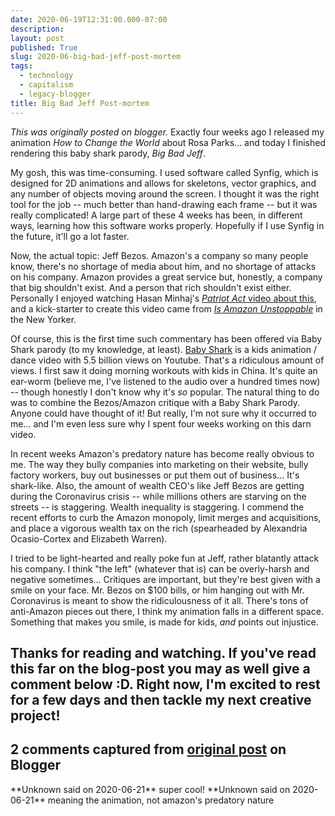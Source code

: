 ```yaml
---
date: 2020-06-19T12:31:00.000-07:00
description: 
layout: post
published: True
slug: 2020-06-big-bad-jeff-post-mortem
tags:
  - technology
  - capitalism
  - legacy-blogger
title: Big Bad Jeff Post-mortem
---
```


*This was originally posted on blogger.*
Exactly four weeks ago I released my animation *How to Change the World* about Rosa Parks... and today I finished rendering this baby shark parody, *Big Bad Jeff*.  

  


  

My gosh, this was time-consuming. I used software called Synfig, which is designed for 2D animations and allows for skeletons, vector graphics, and any number of objects moving around the screen. I thought it was the right tool for the job -- much better than hand-drawing each frame -- but it was really complicated! A large part of these 4 weeks has been, in different ways, learning how this software works properly. Hopefully if I use Synfig in the future, it'll go a lot faster.  

  

Now, the actual topic: Jeff Bezos. Amazon's a company so many people know, there's no shortage of media about him, and no shortage of attacks on his company. Amazon provides a great service but, honestly, a company that big shouldn't exist. And a person that rich shouldn't exist either. Personally I enjoyed watching Hasan Minhaj's [*Patriot Act* video about this](https://www.youtube.com/watch?v=5maXvZ5fyQY), and a kick-starter to create this video came from *[Is Amazon Unstoppable](https://www.newyorker.com/magazine/2019/10/21/is-amazon-unstoppable)* in the New Yorker.  

  

Of course, this is the first time such commentary has been offered via Baby Shark parody (to my knowledge, at least). [Baby Shark](https://www.youtube.com/watch?v=XqZsoesa55w) is a kids animation / dance video with 5.5 billion views on Youtube. That's a ridiculous amount of views. I first saw it doing morning workouts with kids in China. It's quite an ear-worm (believe me, I've listened to the audio over a hundred times now) -- though honestly I don't know why it's *so* popular. The natural thing to do was to combine the Bezos/Amazon critique with a Baby Shark Parody. Anyone could have thought of it! But really, I'm not sure why it occurred to me... and I'm even less sure why I spent four weeks working on this darn video.  

  

In recent weeks Amazon's predatory nature has become really obvious to me. The way they bully companies into marketing on their website, bully factory workers, buy out businesses or put them out of business... It's shark-like. Also, the amount of wealth CEO's like Jeff Bezos are getting during the Coronavirus crisis -- while millions others are starving on the streets -- is staggering. Wealth inequality is staggering. I commend the recent efforts to curb the Amazon monopoly, limit merges and acquisitions, and place a vigorous wealth tax on the rich (spearheaded by Alexandria Ocasio-Cortex and Elizabeth Warren).  

  

I tried to be light-hearted and really poke fun at Jeff, rather blatantly attack his company. I think "the left" (whatever that is) can be overly-harsh and negative
sometimes... Critiques are important, but they're best given with a smile on your
face. Mr. Bezos on $100 bills, or him hanging out with Mr. Coronavirus is meant to show the ridiculousness of it all. There's tons of anti-Amazon pieces out there, I think my animation falls in a different space. Something that makes you smile, is made for kids, *and* points out injustice.  

  

Thanks for reading and watching. If you've read this far on the blog-post you may as well give a comment below :D. Right now, I'm excited to rest for a few days and then tackle my next creative project!
---
## 2 comments captured from [original post](https://www.rohanprasad.org/2020/06/big-bad-jeff-post-mortem.html) on Blogger
\*\*Unknown said on 2020-06-21\*\*
super cool!
\*\*Unknown said on 2020-06-21\*\*
meaning the animation, not amazon's predatory nature